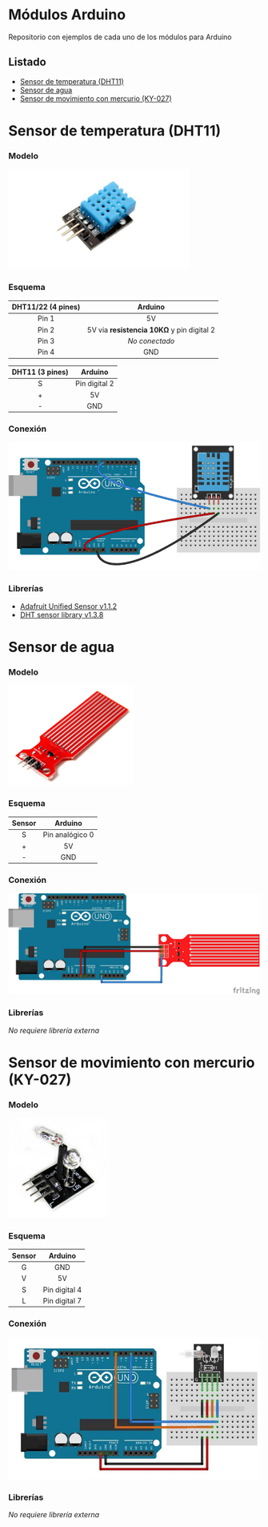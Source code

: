# Módulos Arduino
Repositorio con ejemplos de cada uno de los módulos para Arduino

## Listado

- [Sensor de temperatura (DHT11)](https://github.com/javinair/modulos_arduino#sensor-de-temperatura-dht11)
- [Sensor de agua](https://github.com/javinair/modulos_arduino#sensor-de-agua)
- [Sensor de movimiento con mercurio (KY-027)](https://github.com/javinair/modulos_arduino#sensor-de-movimiento-con-mercurio-ky-027)



# Sensor de temperatura (**DHT11**)

### Modelo
<img src="https://github.com/javinair/modulos_arduino/blob/master/DHT11/res/sensor.jpg" height="200px">

### Esquema
DHT11/22 (4 pines) | Arduino
:-------------: |:-------------:
Pin 1      | 5V |
Pin 2      |5V via **resistencia 10KΩ** y pin digital 2|
Pin 3 | *No conectado*
Pin 4 |GND|

DHT11 (3 pines) | Arduino
:-------------: |:-------------:
S      | Pin digital 2 |
\+      | 5V|
\- |GND |

### Conexión
![Conexión](https://github.com/javinair/modulos_arduino/blob/master/DHT11/res/conexion.png)

### Librerías
- [Adafruit Unified Sensor v1.1.2](https://github.com/adafruit/Adafruit_Sensor)
- [DHT sensor library v1.3.8](https://github.com/adafruit/DHT-sensor-library)


# Sensor de agua

### Modelo
<img src="https://github.com/javinair/modulos_arduino/blob/master/Sensor_agua/res/sensor.jpg" height="200px">

### Esquema
Sensor | Arduino
:-------------: |:-------------:
S      | Pin analógico 0 |
\+      | 5V|
\- |GND |

### Conexión
![Conexión](https://github.com/javinair/modulos_arduino/blob/master/Sensor_agua/res/conexion.jpg)

### Librerías
*No requiere librería externa*


# Sensor de movimiento con mercurio (KY-027)

### Modelo
<img src="https://github.com/javinair/modulos_arduino/blob/master/Sensor_mov_mercurio_ky-027/res/sensor.jpg" height="200px">

### Esquema
Sensor | Arduino
:-------------: |:-------------:
G   | GND
V|5V
S|Pin digital 4
L|Pin digital 7

### Conexión
![Conexión](https://github.com/javinair/modulos_arduino/blob/master/Sensor_mov_mercurio_ky-027/res/conexion.jpg)

### Librerías
*No requiere librería externa*